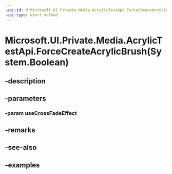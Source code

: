 ```yaml
---
-api-id: M:Microsoft.UI.Private.Media.AcrylicTestApi.ForceCreateAcrylicBrush(System.Boolean)
-api-type: winrt method
---
```


# Microsoft.UI.Private.Media.AcrylicTestApi.ForceCreateAcrylicBrush(System.Boolean)

<!--
public void ForceCreateAcrylicBrush (bool useCrossFadeEffect);
-->


## -description

## -parameters

### -param useCrossFadeEffect

## -remarks

## -see-also

## -examples


